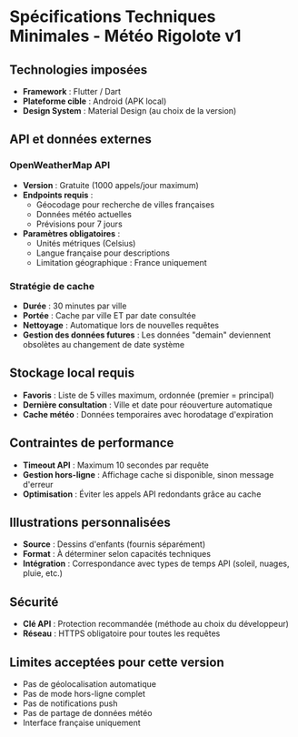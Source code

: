 # Spécifications Techniques Minimales - Météo Rigolote v1

## Technologies imposées
- **Framework** : Flutter / Dart
- **Plateforme cible** : Android (APK local)
- **Design System** : Material Design (au choix de la version)

## API et données externes

### OpenWeatherMap API
- **Version** : Gratuite (1000 appels/jour maximum)
- **Endpoints requis** :
  - Géocodage pour recherche de villes françaises
  - Données météo actuelles
  - Prévisions pour 7 jours
- **Paramètres obligatoires** :
  - Unités métriques (Celsius)
  - Langue française pour descriptions
  - Limitation géographique : France uniquement

### Stratégie de cache
- **Durée** : 30 minutes par ville
- **Portée** : Cache par ville ET par date consultée  
- **Nettoyage** : Automatique lors de nouvelles requêtes
- **Gestion des données futures** : Les données "demain" deviennent obsolètes au changement de date système

## Stockage local requis
- **Favoris** : Liste de 5 villes maximum, ordonnée (premier = principal)
- **Dernière consultation** : Ville et date pour réouverture automatique
- **Cache météo** : Données temporaires avec horodatage d'expiration

## Contraintes de performance
- **Timeout API** : Maximum 10 secondes par requête
- **Gestion hors-ligne** : Affichage cache si disponible, sinon message d'erreur
- **Optimisation** : Éviter les appels API redondants grâce au cache

## Illustrations personnalisées
- **Source** : Dessins d'enfants (fournis séparément)
- **Format** : À déterminer selon capacités techniques
- **Intégration** : Correspondance avec types de temps API (soleil, nuages, pluie, etc.)

## Sécurité
- **Clé API** : Protection recommandée (méthode au choix du développeur)
- **Réseau** : HTTPS obligatoire pour toutes les requêtes

## Limites acceptées pour cette version
- Pas de géolocalisation automatique
- Pas de mode hors-ligne complet  
- Pas de notifications push
- Pas de partage de données météo
- Interface française uniquement